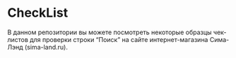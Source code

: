 # CheckList
В данном репозитории вы можете посмотреть некоторые образцы чек-листов для проверки строки “Поиск” на сайте интернет-магазина Сима-Лэнд (sima-land.ru).
